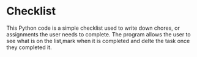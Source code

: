 # Checklist
This Python code is a simple checklist used to write down chores, or assignments the user needs to complete. The program allows the user to see what is on the list,mark when it is completed and delte the task once they completed it.
